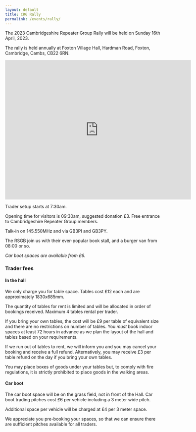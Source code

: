```yaml
---
layout: default
title: CRG Rally
permalink: /events/rally/
---
```

The 2023 Cambridgeshire Repeater Group Rally will be held on Sunday 16th April, 2023.

The rally is held annually at Foxton Village Hall, Hardman Road, Foxton, Cambridge, Cambs, CB22 6RN.

<iframe src="https://www.google.com/maps/embed?pb=!1m18!1m12!1m3!1d2450.1192457020493!2d0.05789691619935725!3d52.113959079739246!2m3!1f0!2f0!3f0!3m2!1i1024!2i768!4f13.1!3m3!1m2!1s0x0%3A0x0!2zNTLCsDA2JzUwLjMiTiAwwrAwMyczNi4zIkU!5e0!3m2!1sen!2suk!4v1619475969131!5m2!1sen!2suk" width="600" height="450" style="border:0;" allowfullscreen="" loading="lazy"></iframe>

Trader setup starts at 7:30am.

Opening time for visitors is 09:30am, suggested donation £3. Free entrance to Cambridgeshire Repeater Group members.

Talk-in on 145.550MHz and via GB3PI and GB3PY.

The RSGB join us with their ever-popular book stall, and a burger van from 08:00 or so.

*Car boot spaces are available from £6.*

### Trader fees

#### In the hall

We only charge you for table space. Tables cost £12 each and are approximately 1830x685mm.

The quantity of tables for rent is limited and will be allocated in order of bookings received. Maximum 4 tables rental per trader.

If you bring your own tables, the cost will be £9 per table of equivalent size and there are no restrictions on number of tables. You *must* book indoor spaces at least 72 hours in advance as we plan the layout of the hall and tables based on your requirements.

If we run out of tables to rent, we will inform you and you may cancel your booking and receive a full refund. Alternatively, you may receive £3 per table refund on the day if you bring your own tables.

You may place boxes of goods under your tables but, to comply with fire regulations, it is strictly prohibited to place goods in the walking areas.

#### Car boot

The car boot space will be on the grass field, not in front of the Hall. Car boot trading pitches cost £6 per vehicle including a 3 meter wide pitch. 

Additional space per vehicle will be charged at £4 per 3 meter space. 

We appreciate you pre-booking your spaces, so that we can ensure there are sufficient pitches available for all traders.

<!-- #### Booking

To book a space, please click here to download the [booking form](/assets/2022-crg-rally-booking-form.doc), complete and print and post with your payment.

Contact Lawrence M0LCM, 07941 972724
 -->